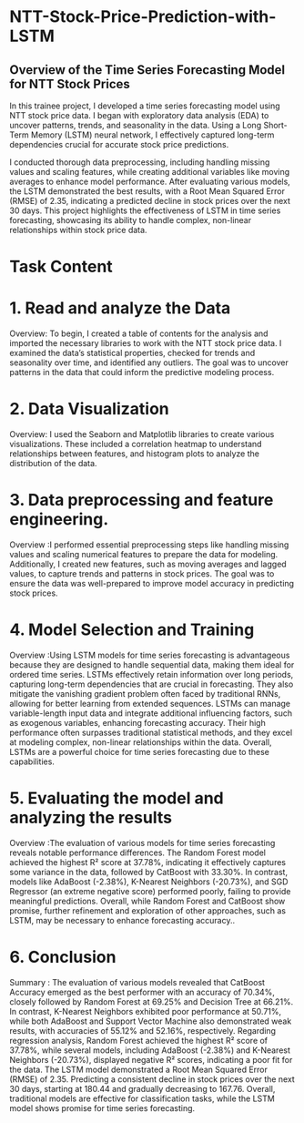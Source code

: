 #  NTT-Stock-Price-Prediction-with-LSTM
## Overview of the Time Series Forecasting Model for NTT Stock Prices
In this trainee project, I developed a time series forecasting model using NTT stock price data. I began with exploratory data analysis (EDA) to uncover patterns, trends, and seasonality in the data. Using a Long Short-Term Memory (LSTM) neural network, I effectively captured long-term dependencies crucial for accurate stock price predictions.

I conducted thorough data preprocessing, including handling missing values and scaling features, while creating additional variables like moving averages to enhance model performance. After evaluating various models, the LSTM demonstrated the best results, with a Root Mean Squared Error (RMSE) of 2.35, indicating a predicted decline in stock prices over the next 30 days. This project highlights the effectiveness of LSTM in time series forecasting, showcasing its ability to handle complex, non-linear relationships within stock price data.
# Task Content
 # 1.	Read and analyze the Data
Overview: To begin, I created a table of contents for the analysis and imported the necessary libraries to work with the NTT stock price data. I examined the data’s statistical properties, checked for trends and seasonality over time, and identified any outliers. The goal was to uncover patterns in the data that could inform the predictive modeling process.
# 2.	Data Visualization
  Overview: I used the Seaborn and Matplotlib libraries to create various visualizations. These included a correlation heatmap to understand relationships between features, and histogram plots to analyze the distribution of the data.
# 3.	Data preprocessing and feature engineering.
Overview :I performed essential preprocessing steps like handling missing values and scaling numerical features to prepare the data for modeling. Additionally, I created new features, such as moving averages and lagged values, to capture trends and patterns in stock prices. The goal was to ensure the data was well-prepared to improve model accuracy in predicting stock prices.
# 4.	Model Selection and Training
Overview :Using LSTM models for time series forecasting is advantageous because they are designed to handle sequential data, making them ideal for ordered time series. LSTMs effectively retain information over long periods, capturing long-term dependencies that are crucial in forecasting. They also mitigate the vanishing gradient problem often faced by traditional RNNs, allowing for better learning from extended sequences. LSTMs can manage variable-length input data and integrate additional influencing factors, such as exogenous variables, enhancing forecasting accuracy. Their high performance often surpasses traditional statistical methods, and they excel at modeling complex, non-linear relationships within the data. Overall, LSTMs are a powerful choice for time series forecasting due to these capabilities.
# 5.	Evaluating the model and analyzing the results
Overview :The evaluation of various models for time series forecasting reveals notable performance differences. The Random Forest model achieved the highest R² score at 37.78%, indicating it effectively captures some variance in the data, followed by CatBoost with 33.30%. In contrast, models like AdaBoost (-2.38%), K-Nearest Neighbors (-20.73%), and SGD Regressor (an extreme negative score) performed poorly, failing to provide meaningful predictions. Overall, while Random Forest and CatBoost show promise, further refinement and exploration of other approaches, such as LSTM, may be necessary to enhance forecasting accuracy..
# 6. Conclusion
Summary : The evaluation of various models revealed that CatBoost Accuracy emerged as the best performer with an accuracy of 70.34%, closely followed by Random Forest at 69.25% and Decision Tree at 66.21%. In contrast, K-Nearest Neighbors exhibited poor performance at 50.71%, while both AdaBoost and Support Vector Machine also demonstrated weak results, with accuracies of 55.12% and 52.16%, respectively.
Regarding regression analysis, Random Forest achieved the highest R² score of 37.78%, while several models, including AdaBoost (-2.38%) and K-Nearest Neighbors (-20.73%), displayed negative R² scores, indicating a poor fit for the data.
The LSTM model demonstrated a Root Mean Squared Error (RMSE) of 2.35.
Predicting a consistent decline in stock prices over the next 30 days, starting at 180.44 and gradually decreasing to 167.76. Overall, traditional models are effective for classification tasks, while the LSTM model shows promise for time series forecasting.
